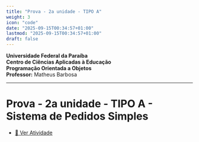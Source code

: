 ```yaml
---
title: "Prova - 2a unidade - TIPO A"
weight: 3
icon: "code"
date: "2025-09-15T00:34:57+01:00"
lastmod: "2025-09-15T00:34:57+01:00"
draft: false
---
```


**Universidade Federal da Paraíba**  
**Centro de Ciências Aplicadas à Educação**  
**Programação Orientada a Objetos**  
**Professor:** Matheus Barbosa

---

# Prova - 2a unidade - TIPO A - Sistema de Pedidos Simples

- [📄 Ver Atividade](https://github.com/ufpb-aps-poo/prova-unidade2-A)
